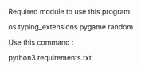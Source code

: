 Required module to use this program:

os
typing_extensions
pygame
random

Use this command :

python3 requirements.txt
